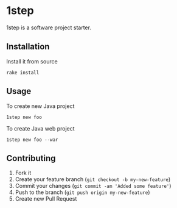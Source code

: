 # 1step

1step is a software project starter.

## Installation

Install it from source

    rake install

## Usage

To create new Java project

    1step new foo

To create Java web project

    1step new foo --war

## Contributing

1. Fork it
2. Create your feature branch (`git checkout -b my-new-feature`)
3. Commit your changes (`git commit -am 'Added some feature'`)
4. Push to the branch (`git push origin my-new-feature`)
5. Create new Pull Request
